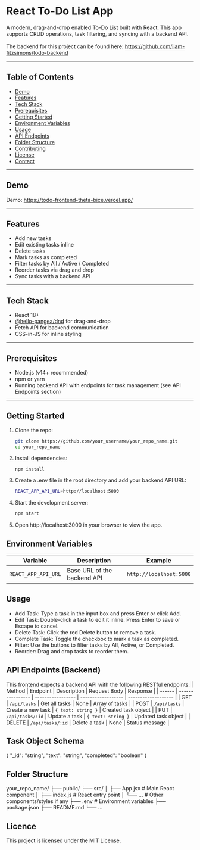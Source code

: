 # React To-Do List App

A modern, drag-and-drop enabled To-Do List built with React. This app supports CRUD operations, task filtering, and syncing with a backend API.\
\
The backend for this project can be found here: https://github.com/liam-fitzsimons/todo-backend

---

## Table of Contents

- [Demo](#demo)
- [Features](#features)
- [Tech Stack](#tech-stack)
- [Prerequisites](#prerequisites)
- [Getting Started](#getting-started)
- [Environment Variables](#environment-variables)
- [Usage](#usage)
- [API Endpoints](#api-endpoints)
- [Folder Structure](#folder-structure)
- [Contributing](#contributing)
- [License](#license)
- [Contact](#contact)

---

## Demo

Demo: https://todo-frontend-theta-bice.vercel.app/

---

## Features

- Add new tasks
- Edit existing tasks inline
- Delete tasks
- Mark tasks as completed
- Filter tasks by All / Active / Completed
- Reorder tasks via drag and drop
- Sync tasks with a backend API

---

## Tech Stack

- React 18+
- [@hello-pangea/dnd](https://github.com/hello-pangea/dnd) for drag-and-drop
- Fetch API for backend communication
- CSS-in-JS for inline styling

---

## Prerequisites

- Node.js (v14+ recommended)
- npm or yarn
- Running backend API with endpoints for task management (see API Endpoints section)

---

## Getting Started

1. Clone the repo:

   ```bash
   git clone https://github.com/your_username/your_repo_name.git
   cd your_repo_name
   ```
2. Install dependencies:

   ```bash
   npm install
   ```

3. Create a .env file in the root directory and add your backend API URL:

   ```bash
   REACT_APP_API_URL=http://localhost:5000
   ```

4. Start the development server:

   ```bash
   npm start
   ```

5. Open http://localhost:3000 in your browser to view the app.

   
## Environment Variables
| Variable            | Description                 | Example                 |
| ------------------- | --------------------------- | ----------------------- |
| `REACT_APP_API_URL` | Base URL of the backend API | `http://localhost:5000` |

## Usage
- Add Task: Type a task in the input box and press Enter or click Add.
- Edit Task: Double-click a task to edit it inline. Press Enter to save or Escape to cancel.
- Delete Task: Click the red Delete button to remove a task.
- Complete Task: Toggle the checkbox to mark a task as completed.
- Filter: Use the buttons to filter tasks by All, Active, or Completed.
- Reorder: Drag and drop tasks to reorder them.

## API Endpoints (Backend)
This frontend expects a backend API with the following RESTful endpoints:
| Method | Endpoint         | Description       | Request Body       | Response            |
| ------ | ---------------- | ----------------- | ------------------ | ------------------- |
| GET    | `/api/tasks`     | Get all tasks     | None               | Array of tasks      |
| POST   | `/api/tasks`     | Create a new task | `{ text: string }` | Created task object |
| PUT    | `/api/tasks/:id` | Update a task     | `{ text: string }` | Updated task object |
| DELETE | `/api/tasks/:id` | Delete a task     | None               | Status message      |

## Task Object Schema
{
  "_id": "string",
  "text": "string",
  "completed": "boolean"
}

## Folder Structure
your_repo_name/
├── public/
├── src/
│   ├── App.jsx         # Main React component
│   ├── index.js        # React entry point
│   └── ...             # Other components/styles if any
├── .env                # Environment variables
├── package.json
├── README.md
└── ...

## Licence
This project is licensed under the MIT License.

